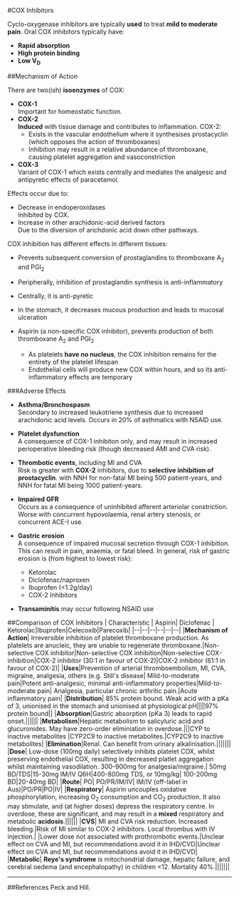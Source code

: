 #COX Inhibitors

Cyclo-oxygenase inhibitors are typically **used** to treat **mild to moderate pain**. Oral COX inhibitors typically have:
* **Rapid absorption**
* **High protein binding**
* **Low V<sub>D</sub>**

##Mechanism of Action

There are two(ish) **isoenzymes** of COX:
* **COX-1**  
Important for homeostatic function. 
* **COX-2**  
**Induced** with tissue damage and contributes to inflammation. COX-2:
  * Exists in the vascular endothelium where it synthesises prostacyclin (which opposes the action of thromboxanes)
  * Inhibition may result in a relative abundance of thromboxane, causing platelet aggregation and vasoconstriction
* **COX-3**  
Variant of COX-1 which exists centrally and mediates the analgesic and antipyretic effects of paracetamol.
 
Effects occur due to:
* Decrease in endoperoxidases  
Inhibited by COX.
* Increase in other arachidonic-acid derived factors  
Due to the diversion of arichdonic acid down other pathways.

COX inhibition has different effects in different tissues:
* Prevents subsequent conversion of prostaglandins to thromboxane A<sub>2</sub> and PGI<sub>2</sub>  
* Peripherally, inhibition of prostaglandin synthesis is anti-inflammatory
* Centrally, it is anti-pyretic
* In the stomach, it decreases mucous production and leads to mucosal ulceration


* Aspirin (a non-specific COX inhibitor), prevents production of both thromboxane A<sub>2</sub> and PGI<sub>2</sub>
  * As platelets **have no nucleus**, the COX inhibition remains for the entirety of the platelet lifespan
  * Endothelial cells will produce new COX within hours, and so its anti-inflammatory effects are temporary


###Adverse Effects
* **Asthma/Bronchospasm**  
Secondary to increased leukotriene synthesis due to increased arachidonic acid levels. Occurs in 20% of asthmatics with NSAID use.

* **Platelet dysfunction**  
A consequence of COX-1 inhibiton only, and may result in increased perioperative bleeding risk (though decreased AMI and CVA risk).

* **Thrombotic events**, including MI and CVA  
Risk is greater with **COX-2** inhibitors, due to **selective inhibition of prostacyclin**. with NNH for non-fatal MI being 500 patient-years, and NNH for fatal MI being 1000 patient-years.

* **Impaired GFR**  
Occurs as a consequence of uninhibited afferent arteriolar constriction. Worse with concurrent hypovolaemia, renal artery stenosis, or concurrent ACE-I use.

* **Gastric erosion**  
A consequence of impaired mucosal secretion through COX-1 inhibition. This can result in pain, anaemia, or fatal bleed. In general, risk of gastric erosion is (from highest to lowest risk):
  * Ketorolac
  * Diclofenac/naproxen
  * Ibuprofen (<1.2g/day)
  * COX-2 Inhibitors


* **Transaminitis** may occur following NSAID use

##Comparison of COX Inhibitors
| Characteristic | Aspirin| Diclofenac | Ketorolac|Ibuprofen|Celecoxib|Parecoxib|
|--|--|--|--|--|--|
|**Mechanism of Action**| Irreversible inhibition of platelet thromboxane production. As platelets are anucleic, they are unable to regenerate thromboxane.|Non-selective COX inhibitor|Non-selective COX inhibition|Non-selective COX-inhibition|COX-2 inhibitor (30:1 in favour of COX-2)|COX-2 inhibitor (61:1 in favour of COX-2)|
|**Uses**|Prevention of arterial thromboembolism, MI, CVA, migraine, analgesia, others (e.g. Still's disease| Mild-to-moderate pain|Potent anti-analgesic, minimal anti-inflammatory properties|Mild-to-moderate pain| Analgesia, particular chronic arthritic pain.|Acute inflammatory pain|
|**Distribution**| 85% protein bound. Weak acid with a pKa of 3, unionised in the stomach and unionised at physiological pH||||97% protein bound||
|**Absorption**|Gastric absorption (pKa 3) leads to rapid onset.||||||
|**Metabolism**|Hepatic metabolism to salicyluric acid and glucuronides. May have zero-order eliminiation in overdose.|||CYP to inactive metabolites |CYP2C9 to inactive metabolites.|CYP2C9 to inactive metabolites|
|**Elimination**|Renal. Can benefit from urinary alkalinisation.|||||||
|**Dose**| Low-dose (100mg daily) selectively inhibits platelet COX, whilst preserving endothelial COX, resulting in decreased platlet aggregation whilst maintaining vasodilation. 300-900mg for analgesia/migraine.| 50mg BD/TDS|15-30mg IM/IV Q6H|400-800mg TDS, or 10mg/kg| 100-200mg BD|20-40mg BD|
|**Route**| PO| PO/PR/IM/IV| IM/IV (off-label in Aus)|PO/PR|PO|IV|
|**Respiratory**| Aspirin uncouples oxidative phosphorylation, increasing O<sub>2</sub> consumption and CO<sub>2</sub> production. It also may stimulate, and (at higher doses) depress the respiratory centre. In overdose, these are significant, and may result in a **mixed** respiratory and metabolic **acidosis**.||||||
|**CVS**| MI and CVA risk reduction. Increased bleeding.|Risk of MI similar to COX-2 inhibitors. Local thrombus with IV injection.| |Lower dose not associated with prothrombotic events.|Unclear effect on CVA and MI, but recommendations avoid it in IHD/CVD|Unclear effect on CVA and MI, but recommendations avoid it in IHD/CVD|
|**Metabolic**| **Reye's syndrome** is mitochondrial damage, hepatic failure, and cerebral oedema (and encephalopathy) in children <12. Mortality 40%.|||||||



---

##References
Peck and Hill.